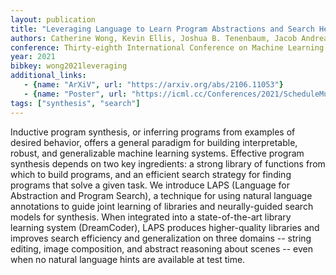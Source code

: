 ```yaml
---
layout: publication
title: "Leveraging Language to Learn Program Abstractions and Search Heuristics"
authors: Catherine Wong, Kevin Ellis, Joshua B. Tenenbaum, Jacob Andreas
conference: Thirty-eighth International Conference on Machine Learning (ICML 2021)
year: 2021
bibkey: wong2021leveraging
additional_links:
   - {name: "ArXiV", url: "https://arxiv.org/abs/2106.11053"}
   - {name: "Poster", url: "https://icml.cc/Conferences/2021/ScheduleMultitrack?event=10372"}
tags: ["synthesis", "search"]
---
```

Inductive program synthesis, or inferring programs from examples of desired behavior, offers a general paradigm for building interpretable, robust, and generalizable machine learning systems. Effective program synthesis depends on two key ingredients: a strong library of functions from which to build programs, and an efficient search strategy for finding programs that solve a given task. We introduce LAPS (Language for Abstraction and Program Search), a technique for using natural language annotations to guide joint learning of libraries and neurally-guided search models for synthesis. When integrated into a state-of-the-art library learning system (DreamCoder), LAPS produces higher-quality libraries and improves search efficiency and generalization on three domains -- string editing, image composition, and abstract reasoning about scenes -- even when no natural language hints are available at test time.